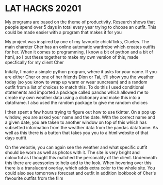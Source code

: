 # LAT HACKS 20201

<p> My programs are based on the theme of productivity. Research shows that people spend over 5 days in total every year trying to choose an outfit. This could be made easier with a program that makes it for you</p>

<p> My project was inspired by one of my favourite chickflicks, Clueles. The main charcter Cher has an online automatic wardrobe which creates outfits for her. When it comes to programming, I know a bit of python and a bit of html, so I put these together to make my own version of this, made specfically for my client Cher</p>

<p> Initally, I made a simple python program, where it asks for your name. If you are either Cher or one of her friends Dion or Tai, it'll show you the weather today (so you know to wrap up warm or wear suncream) and a random outfit from a list of choices to match this. To do this I used conditional statements and imported a package called pandas which allowed me to create my own weather data using a dictionary and make this into a dataframe. I also used the random package to give me random choices</p>

<p>I then spent a few hours trying to figure out how to use tkinter. On a pop up window, you are asked your name and the date. With the correct name and a given date, you are taken to another window on top of this which has subsetted information from the weather data from the pandas dataframe. As well as this there is a button that takes you you to a html website of that days outfit. </p>
  
<p> On the webstie, you can again see the weather and what specific outfit should be worn as well as photos with it. The site is very bright and colourful as I thought this matched the personality of the client. Underneath this there are acessories to help add to the look. When hovering over this there is a translucent overlay, which adds extra color to the whole site. You could also see tomorrows forecast and outfit in addition lookbook of Cher's favourite outfits from the film</p>

